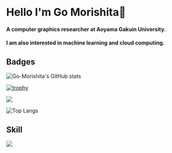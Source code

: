 # Hello I'm Go Morishita👋
#### A computer graphics researcher at Aoyama Gakuin University.
#### I am also interested in machine learning and cloud computing.

## Badges

![Go-Morishita's GitHub stats](https://github-readme-stats.vercel.app/api?username=Go-Morishita&show_icons=true&theme=jolly)

[![trophy](https://github-profile-trophy.vercel.app/?username=Go-Morishita&theme=dracula)](https://github.com/ryo-ma/github-profile-trophy)

![](http://github-profile-summary-cards.vercel.app/api/cards/profile-details?username=Go-Morishita&theme=jolly)

![Top Langs](https://github-readme-stats.vercel.app/api/top-langs/?username=Go-Morishita&layout=compact&theme=jolly)


## Skill

<img src="https://skillicons.dev/icons?i=python,nextjs,cpp,aws" />


